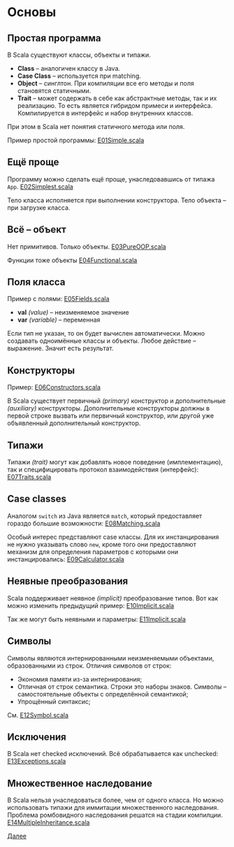 # Основы
## Простая программа

В Scala существуют классы, объекты и типажи.

* **Class** &#8211; аналогичен классу в Java.
* **Case Class** &#8211; используется при matching.
* **Object** &#8211; синглтон. При компиляции все его методы и поля становятся статичными.
* **Trait** &#8211; может содержать в себе как абстрактные методы, так и их реализацию. То есть является гибридом примеси и интерфейса. Компилируется в интерфейс и набор внутренних классов.

При этом в Scala нет понятия статичного метода или поля.

Пример простой программы: [E01Simple.scala](E01Simple.scala)

## Ещё проще

Программу можно сделать ещё проще, унаследовавшись от типажа `App`. [E02Simplest.scala](E02Simplest.scala)

Тело класса исполняется при выполнении конструктора. Тело объекта &#8211; при загрузке класса.

## Всё &#8211; объект

Нет примитивов. Только объекты. [E03PureOOP.scala](E03PureOOP.scala)

Функции тоже объекты  [E04Functional.scala](E04Functional.scala)

## Поля класса

Пример с полями: [E05Fields.scala](E05Fields.scala)

* **val** *(value)* &#8211; неизменяемое значение
* **var** *(variable)* &#8211; переменная

Если тип не указан, то он будет вычислен автоматически.
Можно создавать одноимённые классы и объекты.
Любое действие &#8211; выражение. Значит есть результат.

## Конструкторы

Пример: [E06Constructors.scala](E06Constructors.scala)

В Scala существует первичный *(primary)* конструктор и дополнительные *(auxiliary)* конструкторы. Дополнительные конструкторы должны в первой строке вызвать или первичный конструктор, или другой уже объявленный дополнительный конструктор.

## Типажи

Типажи *(trait)* могут как добавлять новое поведение (имплементацию), так и специфицировать протокол взаимодействия (интерфейс): [E07Traits.scala](E07Traits.scala)

## Case classes

Аналогом `switch` из Java является `match`, который предоставляет гораздо большие возможности: [E08Matching.scala](E08Matching.scala)

Особый интерес представляют case классы. Для их инстанцирования не нужно указывать слово `new`, кроме того они предоставляют механизм для определения параметров с которыми они инстанцировались: [E09Calculator.scala](E09Calculator.scala)

## Неявные преобразования

Scala поддерживает неявное *(implicit)* преобразование типов. Вот как можно изменить предыдущий пример: [E10Implicit.scala](E10Implicit.scala)

Так же могут быть неявными и параметры: [E11Implicit.scala](E11Implicit.scala)

## Символы

Символы являются интернированными неизменяемыми объектами, образованными из строк. Отличия символов от строк:

* Экономия памяти из-за интернирования;
* Отличная от строк семантика. Строки это наборы знаков. Символы &#8211; самостоятельные объекты с определённой семантикой;
* Упрощённый синтаксис;

См. [E12Symbol.scala](E12Symbol.scala)

## Исключения

В Scala нет checked исключений. Всё обрабатывается как unchecked: [E13Exceptions.scala](E13Exceptions.scala)

## Множественное наследование

В Scala нельзя унаследоваться более, чем от одного класса. Но можно использовать типажи для иммитации множественного наследования.
Проблема ромбовидного наследования решатся на стадии компилции. [E14MultipleInheritance.scala](E14MultipleInheritance.scala)

[Далее](/src/main/scala/lesson02/)
